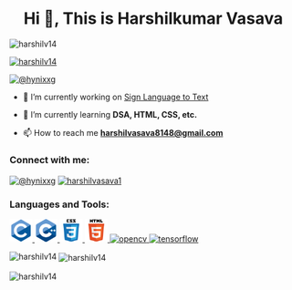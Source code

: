 <h1 align="center">Hi 👋, This is Harshilkumar Vasava</h1>
<p align="left"> <img src="https://komarev.com/ghpvc/?username=harshilv14&label=Profile%20views&color=0e75b6&style=flat" alt="harshilv14" /> </p>

<p align="left"> <a href="https://github.com/ryo-ma/github-profile-trophy"><img src="https://github-profile-trophy.vercel.app/?username=harshilv14" alt="harshilv14" /></a> </p>

<p align="left"> <a href="https://twitter.com/@hynixxg" target="blank"><img src="https://img.shields.io/twitter/follow/@hynixxg?logo=twitter&style=for-the-badge" alt="@hynixxg" /></a> </p>

- 🔭 I’m currently working on [Sign Language to Text](https://github.com/ChirayuDodiya/ASL-to-Text)

- 🌱 I’m currently learning **DSA, HTML, CSS, etc.**

- 📫 How to reach me **harshilvasava8148@gmail.com**

<h3 align="left">Connect with me:</h3>
<p align="left">
<a href="https://twitter.com/@hynixxg" target="blank"><img align="center" src="https://raw.githubusercontent.com/rahuldkjain/github-profile-readme-generator/master/src/images/icons/Social/twitter.svg" alt="@hynixxg" height="30" width="40" /></a>
<a href="https://instagram.com/harshilvasava1" target="blank"><img align="center" src="https://raw.githubusercontent.com/rahuldkjain/github-profile-readme-generator/master/src/images/icons/Social/instagram.svg" alt="harshilvasava1" height="30" width="40" /></a>
</p>

<h3 align="left">Languages and Tools:</h3>
<p align="left"> <a href="https://www.cprogramming.com/" target="_blank" rel="noreferrer"> <img src="https://raw.githubusercontent.com/devicons/devicon/master/icons/c/c-original.svg" alt="c" width="40" height="40"/> </a> <a href="https://www.w3schools.com/cpp/" target="_blank" rel="noreferrer"> <img src="https://raw.githubusercontent.com/devicons/devicon/master/icons/cplusplus/cplusplus-original.svg" alt="cplusplus" width="40" height="40"/> </a> <a href="https://www.w3schools.com/css/" target="_blank" rel="noreferrer"> <img src="https://raw.githubusercontent.com/devicons/devicon/master/icons/css3/css3-original-wordmark.svg" alt="css3" width="40" height="40"/> </a> <a href="https://www.w3.org/html/" target="_blank" rel="noreferrer"> <img src="https://raw.githubusercontent.com/devicons/devicon/master/icons/html5/html5-original-wordmark.svg" alt="html5" width="40" height="40"/> </a> <a href="https://opencv.org/" target="_blank" rel="noreferrer"> <img src="https://www.vectorlogo.zone/logos/opencv/opencv-icon.svg" alt="opencv" width="40" height="40"/> </a> <a href="https://www.tensorflow.org" target="_blank" rel="noreferrer"> <img src="https://www.vectorlogo.zone/logos/tensorflow/tensorflow-icon.svg" alt="tensorflow" width="40" height="40"/> </a> </p>

<p><img align="left" src="https://github-readme-stats.vercel.app/api/top-langs?username=harshilv14&show_icons=true&locale=en&layout=compact" alt="harshilv14" /></p>

<p>&nbsp;<img align="center" src="https://github-readme-stats.vercel.app/api?username=harshilv14&show_icons=true&locale=en" alt="harshilv14" /></p>

<p><img align="center" src="https://github-readme-streak-stats.herokuapp.com/?user=harshilv14&" alt="harshilv14" /></p>
